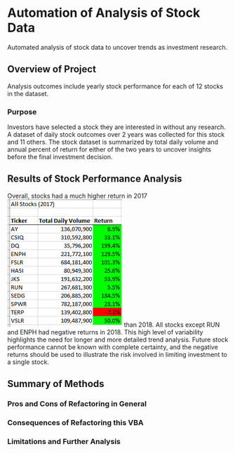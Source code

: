 # Automation of Analysis of Stock Data
Automated analysis of stock data to uncover trends as investment research.

## Overview of Project
Analysis outcomes include yearly stock performance for each of 12 stocks in the dataset.

### Purpose
Investors have selected a stock they are interested in without any research. A dataset of daily stock outcomes over 2 years was collected for this stock and 11 others. The stock dataset is summarized by total daily volume and annual percent of return for either of the two years to uncover insights before the final investment decision. 

## Results of Stock Performance Analysis
Overall, stocks had a much higher return in 2017 ![stock-analysis](Resources/VBA_2017_Performance.png) than 2018. All stocks except RUN and ENPH had negative returns in 2018. This high level of variability highlights the need for longer and more detailed trend analysis. Future stock performance cannot be known with complete certainty, and the negative returns should be used to illustrate the risk involved in limiting investment to a single stock. 

## Summary of Methods

### Pros and Cons of Refactoring in General

### Consequences of Refactoring this VBA


### Limitations and Further Analysis


